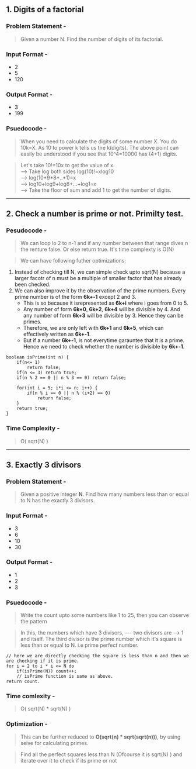 ## 1. Digits of a factorial
### Problem Statement -
> Given a number N. Find the number of digits of its factorial.
### Input Format -
* 2
* 5
* 120
### Output Format -
* 3
* 199
### Psuedocode -
> When you need to calculate the digits of some number X. You do 10k=X. As 10 to power k tells us the k(digits).
The above point can easily be understood if you see that 10^4=10000 has (4+1) digits.

> Let's take 10!=10x to get the value of x.  
--> Take log both sides log(10)!=xlog10    
--> log(10\*9\*8*..*1)=x  
--> log10+log9+log8+...+log1=x  
--> Take the floor of sum and add 1 to get the number of digits.

___

## 2. Check a number is prime or not. Primilty test.
### Pesudocode - 
> We can loop lo 2 to n-1 and if any number between that range dives n the renture false. Or else return true. It's time complexty is O(N)

> We can have following futher optimizations:

1. Instead of checking till N, we can simple check upto sqrt(N) because a larger facotr of n must be a multiple of smaller factor that has already been checked.
2. We can also improve it by the observation of the prime numbers. Every prime number is of the form **6k+-1** except 2 and 3.
    * This is so because it isrepresented as **6k+i** where i goes from 0 to 5.
    * Any number of form **6k+0**, **6k+2**, **6k+4** will be divisible by 4. And any number of form **6k+3** will be divisible by 3. Hence they can be primes.
    * Therefore, we are only left with **6k+1** and **6k+5**, which can effectively written as **6k+-1**.
    * But if a number **6k+-1**, is not everytime garauntee that it is a prime. Hence we need to check whether the number is divisible by **6k+-1**.

```
boolean isPrime(int n) {
    if(n<= 1)
        return false;
    if(n <= 3) return true;
    if(n % 2 == 0 || n % 3 == 0) return false;

    for(int i = 5; i*i <= n; i++) {
        if(n % i == 0 || n % (i+2) == 0)
            return false;
    }
    return true;
}
```
### Time Complexity -
> O( sqrt(N) )

___

## 3. Exactly 3 divisors
### Problem Statement -
> Given a positive integer **N**. Find how many numbers less than or equal to N has the exactly 3 divisors.
### Input Format -
* 3
* 6
* 10
* 30
### Output Format - 
* 1
* 2
* 3
### Psuedocode -
> Write the count upto some numbers like 1 to 25, then you can observe the pattern

> In this, the numbers which have 3 divisors, --- two divisors are --> 1 and itself. The third divisor is the prime number which it's square is less than or equal to N. i.e prime perfect number.

```
// here we are directly checking the square is less than n and then we are checking if it is prime.
for i = 2 to i * i <= N do 
    if(isPrime(N)) count++;
    // isPrime function is same as above.
return count.
```
### Time comlexity -
> O( sqrt(N) * sqrt(N) )

### Optimization -
> This can be further reduced to **O(sqrt(n) * sqrt(sqrt(n)))**, by using seive for calculating primes.

> Find all the perfect squares less than N (Ofcourse it is sqrt(N) ) and iterate over it to check if its prime or not 